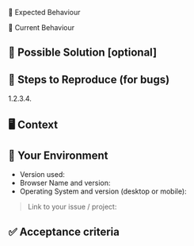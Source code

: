 <!--- Provide a general summary of the issue in the Title above -->

🧾 Expected Behaviour

<!--- If you're describing a bug, tell us what should happen --><!--- If you're suggesting a change/improvement, tell us how it should work -->

🔨 Current Behaviour

<!--- If describing a bug, tell us what happens instead of the expected behaviour --><!--- If suggesting a change/improvement, explain the difference from current behaviour -->

## 🙋‍️ Possible Solution [optional]

<!--- Not obligatory, but suggest a fix/reason for the bug, --><!--- or ideas how to implement the addition or change -->

## 📝 Steps to Reproduce (for bugs)

<!--- Provide a link to a live example, or an unambiguous set of steps to --><!--- reproduce this bug. Include code to reproduce, if relevant -->1.2.3.4.

## 🖥 Context

<!--- How has this issue affected you? What are you trying to accomplish? --><!--- Providing context helps us come up with a solution that is most useful in the real world -->

## 🔩 Your Environment

<!--- Include as many relevant details about the environment you experienced the bug in -->

- Version used:
- Browser Name and version:
- Operating System and version (desktop or mobile):

> Link to your issue / project:

## ✅ Acceptance criteria
